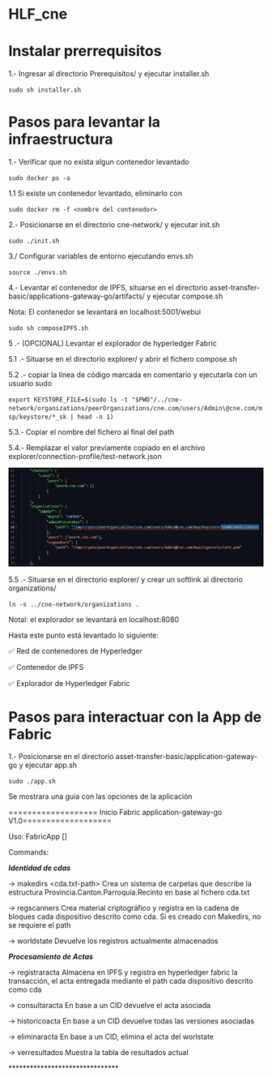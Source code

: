 # HLF_cne

# Instalar prerrequisitos

1.- Ingresar al directorio Prerequisitos/ y ejecutar installer.sh

`sudo sh installer.sh`

# Pasos para levantar la infraestructura

1.- Verificar que no exista algun contenedor levantado

`sudo docker ps -a`

1.1 Si existe un contenedor levantado, eliminarlo con

`sudo docker rm -f <nombre del contenedor>`

2.- Posicionarse en el directorio cne-network/ y ejecutar init.sh

`sudo ./init.sh`

3./ Configurar variables de entorno ejecutando envs.sh

`source ./envs.sh`

4.- Levantar el contenedor de IPFS, situarse en el directorio asset-transfer-basic/applications-gateway-go/artifacts/ y ejecutar compose.sh

Nota: El contenedor se levantará en localhost:5001/webui

`sudo sh composeIPFS.sh`

5 .- (OPCIONAL) Levantar el explorador de hyperledger Fabric

5.1 .- Situarse en el directorio explorer/ y abrir el fichero compose.sh

5.2 .- copiar la línea de código marcada en comentario y ejecutarla con un usuario sudo

`export KEYSTORE_FILE=$(sudo ls -t "$PWD"/../cne-network/organizations/peerOrganizations/cne.com/users/Admin\@cne.com/msp/keystore/*_sk | head -n 1)`

5.3.- Copiar el nombre del fichero al final del path

5.4.- Remplazar el valor previamente copiado en el archivo explorer/connection-profile/test-network.json

![alt text](image.png)

5.5 .- Situarse en el directorio explorer/ y crear un softlink al directorio organizations/

`ln -s ../cne-network/organizations .`

Notal: el explorador se levantará en localhost:8080

Hasta este punto está levantado lo siguiente:

✅ Red de contenedores de Hyperledger

✅ Contenedor de IPFS

✅ Explorador de Hyperledger Fabric

# Pasos para interactuar con la App de Fabric

1.- Posicionarse en el directorio asset-transfer-basic/application-gateway-go y ejecutar app.sh

`sudo ./app.sh`

Se mostrara una guia con las  opciones de la aplicación 

=================== Inicio Fabric application-gateway-go V1.0===================

Uso: FabricApp <command> [<args>]

Commands:

*******Identidad de cdas*******

-> makedirs <cda.txt-path>  Crea un sistema de carpetas que describe la estructura Provincia.Canton.Parroquia.Recinto en base al fichero cda.txt

-> regscanners <cdaParentFolder-path> Crea material criptográfico y registra en la cadena de bloques cada dispositivo descrito como cda. Si <cdaParentForlde-Path> es creado con Makedirs, no se requiere el path

-> worldstate Devuelve los registros actualmente almacenados

*******Procesamiento de Actas*******

-> registraracta <acta-path> Almacena en IPFS y registra en hyperledger fabric la transacción, el acta entregada mediante el path cada dispositivo descrito como cda

-> consultaracta <CID> En base a un CID devuelve el acta asociada

-> historicoacta <CID> En base a un CID devuelve todas las versiones asociadas

-> eliminaracta <CID> En base a un CID, elimina el acta del worlstate

-> verresultados Muestra la tabla de resultados actual

\*******************************
